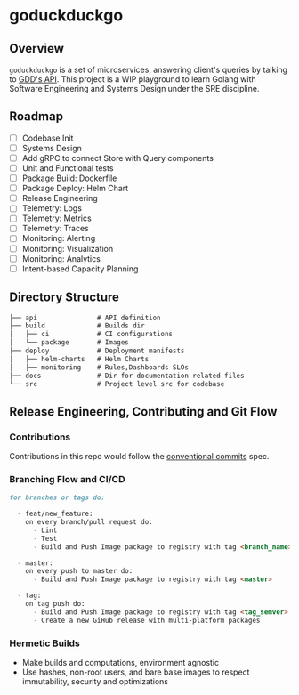 # goduckduckgo

## Overview

`goduckduckgo` is a set of microservices, answering client's queries by talking to [GDD's API](api.duckduckgo.com).
This project is a WIP playground to learn Golang with Software Engineering and Systems Design under the SRE discipline.

## Roadmap

- [ ] Codebase Init
- [ ] Systems Design
- [ ] Add gRPC to connect Store with Query components
- [ ] Unit and Functional tests
- [ ] Package Build: Dockerfile
- [ ] Package Deploy: Helm Chart
- [ ] Release Engineering
- [ ] Telemetry: Logs
- [ ] Telemetry: Metrics
- [ ] Telemetry: Traces
- [ ] Monitoring: Alerting
- [ ] Monitoring: Visualization
- [ ] Monitoring: Analytics
- [ ] Intent-based Capacity Planning

## Directory Structure

```md
├── api               # API definition
├── build             # Builds dir
│   ├── ci            # CI configurations
│   └── package       # Images
├── deploy            # Deployment manifests
│   ├── helm-charts   # Helm Charts
│   ├── monitoring    # Rules,Dashboards SLOs
├── docs              # Dir for documentation related files
└── src               # Project level src for codebase
```

## Release Engineering, Contributing and Git Flow

### Contributions

Contributions in this repo would follow the [conventional commits](https://www.conventionalcommits.org/en/v1.0.0/#specification) spec.

### Branching Flow and CI/CD

```md
for branches or tags do:

  - feat/new_feature:
    on every branch/pull request do:
      - Lint
      - Test
      - Build and Push Image package to registry with tag <branch_name>

  - master:
    on every push to master do:
      - Build and Push Image package to registry with tag <master>

  - tag:
    on tag push do:
      - Build and Push Image package to registry with tag <tag_semver>
      - Create a new GiHub release with multi-platform packages
```

### Hermetic Builds

- Make builds and computations, environment agnostic
- Use hashes, non-root users, and bare base images to respect immutability, security and optimizations
